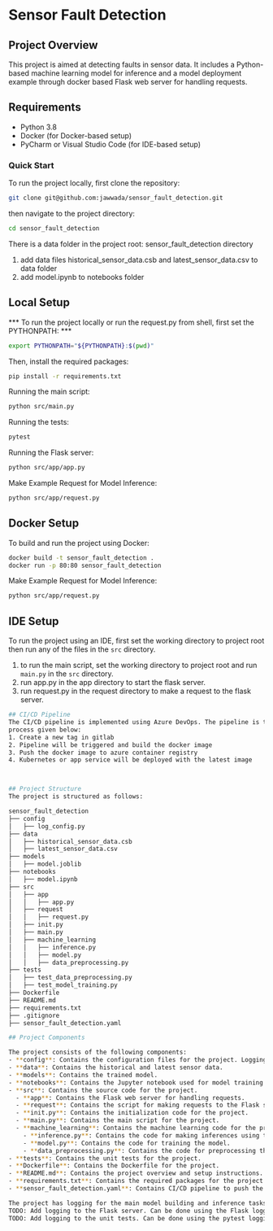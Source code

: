 # Sensor Fault Detection

## Project Overview
This project is aimed at detecting faults in sensor data. It includes a Python-based machine learning model for inference and a model deployment example through docker based Flask web server for handling requests.

## Requirements
- Python 3.8
- Docker (for Docker-based setup)
- PyCharm or Visual Studio Code (for IDE-based setup)

### Quick Start
To run the project locally, first clone the repository:
```bash
git clone git@github.com:jawwada/sensor_fault_detection.git
```
then navigate to the project directory:
```bash
cd sensor_fault_detection
```
There is a data folder in the project root: sensor_fault_detection directory
1. add data files historical_sensor_data.csb and latest_sensor_data.csv to data folder
2. add model.ipynb to notebooks folder

## Local Setup

*** To run the project locally or run the request.py from shell, first set the PYTHONPATH: ***

```bash
export PYTHONPATH="${PYTHONPATH}:$(pwd)"
```

Then, install the required packages:

```bash
pip install -r requirements.txt
```
Running the main script:
```bash
python src/main.py
```
Running the tests:
```bash
pytest
```
Running the Flask server:
```bash
python src/app/app.py
```
Make Example Request for Model Inference:
```bash
python src/app/request.py
```

## Docker Setup
To build and run the project using Docker:
```bash
docker build -t sensor_fault_detection .
docker run -p 80:80 sensor_fault_detection
```
Make Example Request for Model Inference:
```bash
python src/app/request.py
```
## IDE Setup
To run the project using an IDE, first set the working directory to project root
then run any of the files in the `src` directory.
1. to run the main script, set the working directory to project root and run `main.py` in the `src` directory.
2. run app.py in the app directory to start the flask server.
3. run request.py in the request directory to make a request to the flask server.





```bash
## CI/CD Pipeline
The CI/CD pipeline is implemented using Azure DevOps. The pipeline is triggered when a new tag is pushed to the repository. The pipeline builds the Docker image and pushes it to the Azure Container Registry. The pipeline is defined in the `sensor_fault_detection.yaml` file.
process given below:
1. Create a new tag in gitlab
2. Pipeline will be triggered and build the docker image
3. Push the docker image to azure container registry
4. Kubernetes or app service will be deployed with the latest image



## Project Structure
The project is structured as follows:

sensor_fault_detection
├── config
│   ├── log_config.py
├── data
│   ├── historical_sensor_data.csb
│   ├── latest_sensor_data.csv
├── models
│   ├── model.joblib
├── notebooks
│   ├── model.ipynb
├── src
│   ├── app
│   │   ├── app.py
│   ├── request
│   │   ├── request.py
│   ├── init.py       
│   ├── main.py
│   ├── machine_learning
│   │   ├── inference.py
│   │   ├── model.py
│   │   ├── data_preprocessing.py
├── tests
│   ├── test_data_preprocessing.py
│   ├── test_model_training.py
├── Dockerfile
├── README.md
├── requirements.txt
├── .gitignore
├── sensor_fault_detection.yaml

## Project Components

The project consists of the following components:
- **config**: Contains the configuration files for the project. Logging, Database, Blob Storage, etc.
- **data**: Contains the historical and latest sensor data.
- **models**: Contains the trained model.
- **notebooks**: Contains the Jupyter notebook used for model training.
- **src**: Contains the source code for the project.
  - **app**: Contains the Flask web server for handling requests.
  - **request**: Contains the script for making requests to the Flask server.
  - **init.py**: Contains the initialization code for the project.
  - **main.py**: Contains the main script for the project.
  - **machine_learning**: Contains the machine learning code for the project.
    - **inference.py**: Contains the code for making inferences using the trained model.
    - **model.py**: Contains the code for training the model.
    - **data_preprocessing.py**: Contains the code for preprocessing the data.
- **tests**: Contains the unit tests for the project.
- **Dockerfile**: Contains the Dockerfile for the project.
- **README.md**: Contains the project overview and setup instructions.
- **requirements.txt**: Contains the required packages for the project.
- **sensor_fault_detection.yaml**: Contains CI/CD pipeline to push the container image to azure container registry through azure devops/ gitlab tag push.

The project has logging for the main model building and inference tasks implemented using the Python logging module. The logs are stored in the `logs` directory which is created once the main script is run.
TODO: Add logging to the Flask server. Can be done using the Flask logging module.
TODO: Add logging to the unit tests. Can be done using the pytest logging module.

